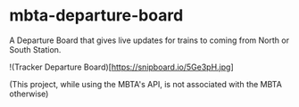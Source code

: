 # mbta-departure-board

A Departure Board that gives live updates for trains to coming from North or South Station.  

!(Tracker Departure Board)[https://snipboard.io/5Ge3pH.jpg]  

(This project, while using the MBTA's API, is not associated with the MBTA otherwise)  
